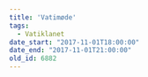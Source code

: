 ```yaml
---
title: 'Vatimøde'
tags:
  - Vatiklanet
date_start: "2017-11-01T18:00:00"
date_end: "2017-11-01T21:00:00"
old_id: 6882
---
```

